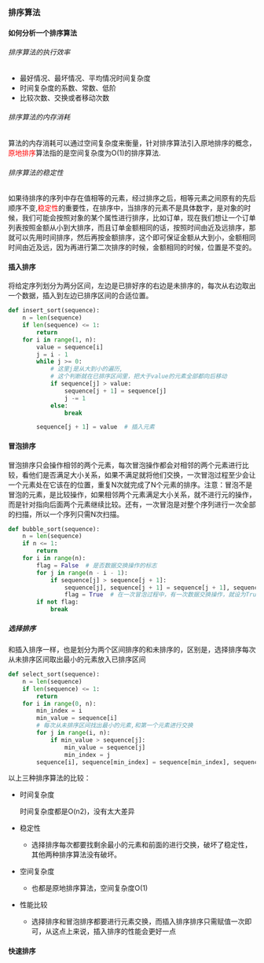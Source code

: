 ### 排序算法

#### 如何分析一个排序算法

###### 排序算法的执行效率

* 最好情况、最坏情况、平均情况时间复杂度
* 时间复杂度的系数、常数、低阶
* 比较次数、交换或者移动次数

###### 排序算法的内存消耗

​	算法的内存消耗可以通过空间复杂度来衡量，针对排序算法引入原地排序的概念，<font color=red>原地排序</font>算法指的是空间复杂度为O(1)的排序算法.



###### 排序算法的稳定性

如果待排序的序列中存在值相等的元素，经过排序之后，相等元素之间原有的先后顺序不变,<font color=red>稳定性</font>的重要性，在排序中，当排序的元素不是具体数字，是对象的时候，我们可能会按照对象的某个属性进行排序，比如订单，现在我们想让一个订单列表按照金额从小到大排序，而且订单金额相同的话，按照时间由近及远排序，那就可以先用时间排序，然后再按金额排序，这个即可保证金额从大到小，金额相同时间由近及远，因为再进行第二次排序的时候，金额相同的时候，位置是不变的。

#### 插入排序

将给定序列划分为两分区间，左边是已排好序的右边是未排序的，每次从右边取出一个数据，插入到左边已排序区间的合适位置。

``````python
def insert_sort(sequence):
    n = len(sequence)
    if len(sequence) <= 1:
        return
    for i in range(1, n):
        value = sequence[i]
        j = i - 1
        while j >= 0:
            # 这里j是从大到小的遍历,
            # 这个判断就在已排序区间里，把大于value的元素全部都向后移动
            if sequence[j] > value:
                sequence[j + 1] = sequence[j]
                j -= 1
            else:
                break

        sequence[j + 1] = value  # 插入元素
``````

#### 冒泡排序

冒泡排序只会操作相邻的两个元素，每次冒泡操作都会对相邻的两个元素进行比较，看他们是否满足大小关系，如果不满足就将他们交换，一次冒泡过程至少会让一个元素处在它该在的位置，重复N次就完成了N个元素的排序。注意：冒泡不是冒泡的元素，是比较操作，如果相邻两个元素满足大小关系，就不进行元的操作，而是针对指向后面两个元素继续比较。还有，一次冒泡是对整个序列进行一次全部的扫描，所以一个序列只需N次扫描。

``````python
def bubble_sort(sequence):
    n = len(sequence)
    if n <= 1:
        return
    for i in range(n):
        flag = False  # 是否数据交换操作的标志
        for j in range(n - i - 1):
            if sequence[j] > sequence[j + 1]:
                sequence[j], sequence[j + 1] = sequence[j + 1], sequence[j]
                flag = True  # 在一次冒泡过程中，有一次数据交换操作，就设为True
        if not flag:
            break
``````

##### 选择排序

和插入排序一样，也是划分为两个区间排序的和未排序的，区别是，选择排序每次从未排序区间取出最小的元素放入已排序区间

``````python
def select_sort(sequence):
    n = len(sequence)
    if len(sequence) <= 1:
        return
    for i in range(0, n):
        min_index = i
        min_value = sequence[i]
        # 每次从未排序区间找出最小的元素,和第一个元素进行交换
        for j in range(i, n):
            if min_value > sequence[j]:
                min_value = sequence[j]
                min_index = j
        sequence[i], sequence[min_index] = sequence[min_index], sequence[i]
``````

以上三种排序算法的比较：

* 时间复杂度

  时间复杂度都是O(n2)，没有太大差异

* 稳定性

  - 选择排序每次都要找剩余最小的元素和前面的进行交换，破坏了稳定性，其他两种排序算法没有破坏。

* 空间复杂度

  - 也都是原地排序算法，空间复杂度O(1)

* 性能比较

  - 选择排序和冒泡排序都要进行元素交换，而插入排序排序只需赋值一次即可，从这点上来说，插入排序的性能会更好一点

#### 快速排序

